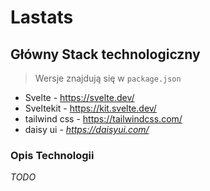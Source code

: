 # Lastats

## Główny Stack technologiczny

> Wersje znajdują się w `package.json`

- Svelte - https://svelte.dev/
- Sveltekit - https://kit.svelte.dev/
- tailwind css - https://tailwindcss.com/
- daisy ui - *https://daisyui.com/*

### Opis Technologii

_TODO_
